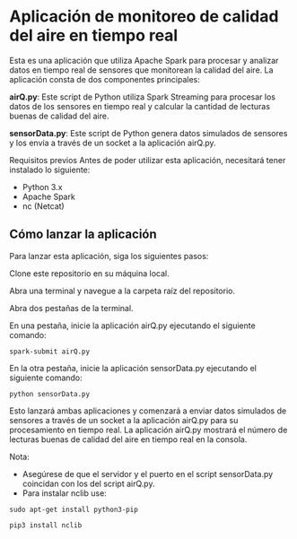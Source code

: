 # Aplicación de monitoreo de calidad del aire en tiempo real
Esta es una aplicación que utiliza Apache Spark para procesar y analizar datos en tiempo real de sensores que monitorean la calidad del aire. La aplicación consta de dos componentes principales:

**airQ.py**: Este script de Python utiliza Spark Streaming para procesar los datos de los sensores en tiempo real y calcular la cantidad de lecturas buenas de calidad del aire.

**sensorData.py**: Este script de Python genera datos simulados de sensores y los envía a través de un socket a la aplicación airQ.py.

Requisitos previos
Antes de poder utilizar esta aplicación, necesitará tener instalado lo siguiente:

* Python 3.x
* Apache Spark
* nc (Netcat)

## Cómo lanzar la aplicación
Para lanzar esta aplicación, siga los siguientes pasos:

Clone este repositorio en su máquina local.

Abra una terminal y navegue a la carpeta raíz del repositorio.

Abra dos pestañas de la terminal.

En una pestaña, inicie la aplicación airQ.py ejecutando el siguiente comando:

```spark-submit airQ.py```

En la otra pestaña, inicie la aplicación sensorData.py ejecutando el siguiente comando:

```python sensorData.py```

Esto lanzará ambas aplicaciones y comenzará a enviar datos simulados de sensores a través de un socket a la aplicación airQ.py para su procesamiento en tiempo real. La aplicación airQ.py mostrará el número de lecturas buenas de calidad del aire en tiempo real en la consola.

Nota: 
* Asegúrese de que el servidor y el puerto en el script sensorData.py coincidan con los del script airQ.py.
* Para instalar nclib use:

```sudo apt-get install python3-pip```

```pip3 install nclib```
